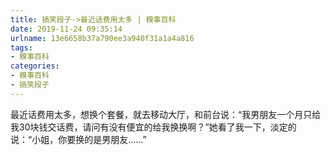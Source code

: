```yaml
---
title: 搞笑段子->最近话费用太多 | 糗事百科
date: 2019-11-24 09:35:14
urlname: 13e6658b37a790ee3a940f31a1a4a816
tags: 
- 糗事百科
categories:
- 糗事百科
- 搞笑段子
---
```

最近话费用太多，想换个套餐，就去移动大厅，和前台说：“我男朋友一个月只给我30块钱交话费，请问有没有便宜的给我换换啊？”她看了我一下，淡定的说：“小姐，你要换的是男朋友……”


